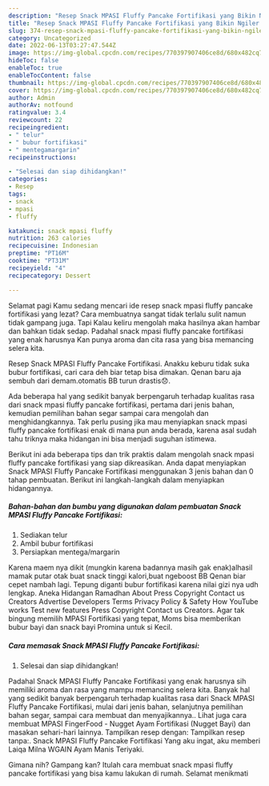 ```yaml
---
description: "Resep Snack MPASI Fluffy Pancake Fortifikasi yang Bikin Ngiler , Bisa Manjain Lidah"
title: "Resep Snack MPASI Fluffy Pancake Fortifikasi yang Bikin Ngiler , Bisa Manjain Lidah"
slug: 374-resep-snack-mpasi-fluffy-pancake-fortifikasi-yang-bikin-ngiler-bisa-manjain-lidah
category: Uncategorized
date: 2022-06-13T03:27:47.544Z
image: https://img-global.cpcdn.com/recipes/770397907406ce8d/680x482cq70/snack-mpasi-fluffy-pancake-fortifikasi-foto-resep-utama.jpg
hideToc: false
enableToc: true
enableTocContent: false
thumbnail: https://img-global.cpcdn.com/recipes/770397907406ce8d/680x482cq70/snack-mpasi-fluffy-pancake-fortifikasi-foto-resep-utama.jpg
cover: https://img-global.cpcdn.com/recipes/770397907406ce8d/680x482cq70/snack-mpasi-fluffy-pancake-fortifikasi-foto-resep-utama.jpg
author: Admin
authorAv: notfound
ratingvalue: 3.4
reviewcount: 22
recipeingredient:
- " telur"
- " bubur fortifikasi"
- " mentegamargarin"
recipeinstructions:

- "Selesai dan siap dihidangkan!"
categories:
- Resep
tags:
- snack
- mpasi
- fluffy

katakunci: snack mpasi fluffy 
nutrition: 263 calories
recipecuisine: Indonesian
preptime: "PT16M"
cooktime: "PT31M"
recipeyield: "4"
recipecategory: Dessert

---
```



Selamat pagi Kamu sedang mencari ide resep snack mpasi fluffy pancake fortifikasi yang lezat? Cara membuatnya sangat tidak terlalu sulit namun tidak gampang juga. Tapi Kalau keliru mengolah maka hasilnya akan hambar dan bahkan tidak sedap. Padahal snack mpasi fluffy pancake fortifikasi yang enak harusnya Kan punya aroma dan cita rasa yang bisa memancing selera kita.


Resep Snack MPASI Fluffy Pancake Fortifikasi. Anakku keburu tidak suka bubur fortifikasi, cari cara deh biar tetap bisa dimakan. Qenan baru aja sembuh dari demam.otomatis BB turun drastis😞.

Ada beberapa hal yang sedikit banyak berpengaruh terhadap kualitas rasa dari snack mpasi fluffy pancake fortifikasi, pertama dari jenis bahan, kemudian pemilihan bahan segar sampai cara mengolah dan menghidangkannya. Tak perlu pusing jika mau menyiapkan snack mpasi fluffy pancake fortifikasi enak di mana pun anda berada, karena asal sudah tahu triknya maka hidangan ini bisa menjadi suguhan istimewa.


Berikut ini ada beberapa tips dan trik praktis dalam mengolah snack mpasi fluffy pancake fortifikasi yang siap dikreasikan. Anda dapat menyiapkan Snack MPASI Fluffy Pancake Fortifikasi menggunakan 3 jenis bahan dan 0 tahap pembuatan. Berikut ini langkah-langkah dalam menyiapkan hidangannya.

<!--inarticleads1-->

##### Bahan-bahan dan bumbu yang digunakan dalam pembuatan Snack MPASI Fluffy Pancake Fortifikasi:

1. Sediakan  telur
1. Ambil  bubur fortifikasi
1. Persiapkan  mentega/margarin


Karena maem nya dikit (mungkin karena badannya masih gak enak)alhasil mamak putar otak buat snack tinggi kalori,buat ngeboost BB Qenan biar cepet nambah lagi. Tepung diganti bubur fortifikasi karena nilai gizi nya udh lengkap. Aneka Hidangan Ramadhan About Press Copyright Contact us Creators Advertise Developers Terms Privacy Policy &amp; Safety How YouTube works Test new features Press Copyright Contact us Creators. Agar tak bingung memilih MPASI Fortifikasi yang tepat, Moms bisa memberikan bubur bayi dan snack bayi Promina untuk si Kecil. 

<!--inarticleads2-->

##### Cara memasak Snack MPASI Fluffy Pancake Fortifikasi:


1. Selesai dan siap dihidangkan!

Padahal Snack MPASI Fluffy Pancake Fortifikasi yang enak harusnya sih memiliki aroma dan rasa yang mampu memancing selera kita. Banyak hal yang sedikit banyak berpengaruh terhadap kualitas rasa dari Snack MPASI Fluffy Pancake Fortifikasi, mulai dari jenis bahan, selanjutnya pemilihan bahan segar, sampai cara membuat dan menyajikannya.. Lihat juga cara membuat MPASI FingerFood - Nugget Ayam Fortifikasi (Nugget Bayi) dan masakan sehari-hari lainnya. Tampilkan resep dengan: Tampilkan resep tanpa:. Snack MPASI Fluffy Pancake Fortifikasi Yang aku ingat, aku memberi Laiqa Milna WGAIN Ayam Manis Teriyaki. 

Gimana nih? Gampang kan? Itulah cara membuat snack mpasi fluffy pancake fortifikasi yang bisa kamu lakukan di rumah. Selamat menikmati

